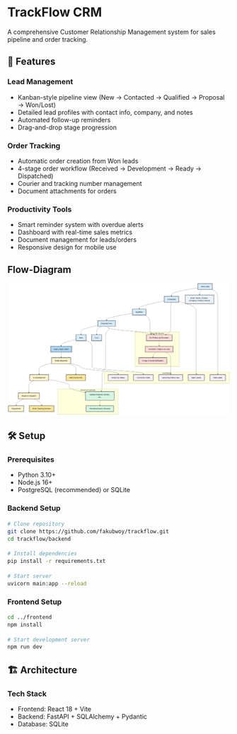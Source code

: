 # TrackFlow CRM

A comprehensive Customer Relationship Management system for sales pipeline and order tracking.

## 🚀 Features

### Lead Management
- Kanban-style pipeline view (New → Contacted → Qualified → Proposal → Won/Lost)  
- Detailed lead profiles with contact info, company, and notes  
- Automated follow-up reminders  
- Drag-and-drop stage progression  

### Order Tracking
- Automatic order creation from Won leads  
- 4-stage order workflow (Received → Development → Ready → Dispatched)  
- Courier and tracking number management  
- Document attachments for orders  

### Productivity Tools
- Smart reminder system with overdue alerts  
- Dashboard with real-time sales metrics  
- Document management for leads/orders  
- Responsive design for mobile use  

## Flow-Diagram
![Flow-Diagram](./assets/trackflowdiag.png)

## 🛠️ Setup

### Prerequisites
- Python 3.10+
- Node.js 16+
- PostgreSQL (recommended) or SQLite

### Backend Setup
```bash
# Clone repository
git clone https://github.com/fakubwoy/trackflow.git
cd trackflow/backend

# Install dependencies
pip install -r requirements.txt

# Start server
uvicorn main:app --reload
```
### Frontend Setup
```bash
cd ../frontend
npm install

# Start development server
npm run dev
```
## 🏗️ Architecture

### Tech Stack
- Frontend: React 18 + Vite
- Backend: FastAPI + SQLAlchemy + Pydantic
- Database: SQLite
